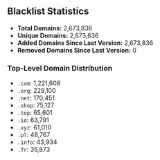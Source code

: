 ## Blacklist Statistics

- **Total Domains:** 2,673,836
- **Unique Domains:** 2,673,836
- **Added Domains Since Last Version:** 2,673,836
- **Removed Domains Since Last Version:** 0

### Top-Level Domain Distribution

-  `.com`: 1,221,608
-  `.org`: 229,100
-  `.net`: 170,451
-  `.shop`: 75,127
-  `.top`: 65,601
-  `.io`: 63,791
-  `.xyz`: 61,010
-  `.pl`: 48,767
-  `.info`: 43,934
-  `.fr`: 35,873

